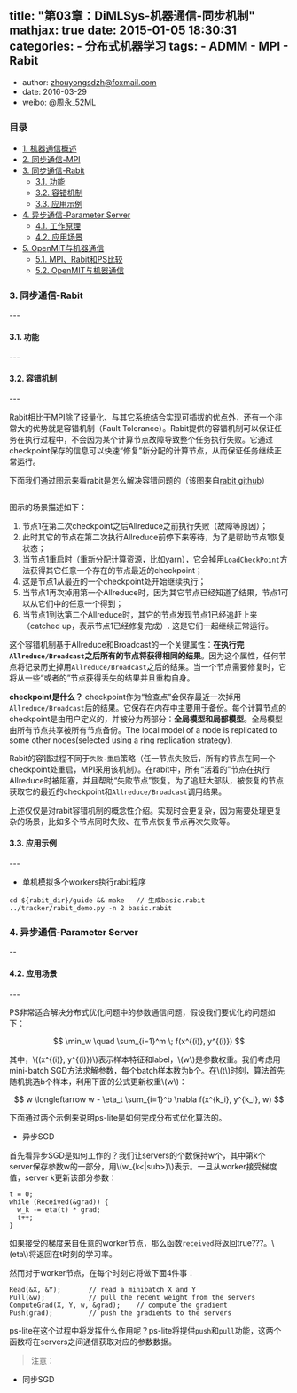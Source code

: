 title: "第03章：DiMLSys-机器通信-同步机制" 
mathjax: true
date: 2015-01-05 18:30:31
categories: 
	- 分布式机器学习
tags: 
	- ADMM
	- MPI
	- Rabit
---

+ author: zhouyongsdzh@foxmail.com
+ date: 2016-03-29
+ weibo: [@周永_52ML](http://weibo.com/p/1005051707438033/home?)


### 目录

+ [1. 机器通信概述](#1.机器通信概述)
+ [2. 同步通信-MPI](#2.同步通信-MPI) 
+ [3. 同步通信-Rabit](#3.同步通信-Rabit)
    + [3.1. 功能](#3.1.功能)
    + [3.2. 容错机制](#3.2.容错机制) 
    + [3.3. 应用示例](#3.3.应用示例)
+ [4. 异步通信-Parameter Server](#4.异步通信-Parameter-Server)
    + [4.1. 工作原理](#4.1.工作原理)
    + [4.2. 应用场景](#4.2.应用场景) 
+ [5. OpenMIT与机器通信](#5.OpenMIT与机器通信)
    + [5.1. MPI、Rabit和PS比较](#5.1.MPI-Rabit和PS比较) 
    + [5.2. OpenMIT与机器通信](#5.2.OpenMIT与机器通信)


<h3 id="3.同步通信-Rabit">3. 同步通信-Rabit</h3>
---

<h4 id="3.1.功能">3.1. 功能</h4>
---

<h4 id="3.2.容错机制">3.2. 容错机制</h4>
---

Rabit相比于MPI除了轻量化、与其它系统结合实现可插拔的优点外，还有一个非常大的优势就是容错机制（Fault Tolerance）。Rabit提供的容错机制可以保证任务在执行过程中，不会因为某个计算节点故障导致整个任务执行失败。它通过checkpoint保存的信息可以快速“修复”新分配的计算节点，从而保证任务继续正常运行。

下面我们通过图示来看rabit是怎么解决容错问题的（该图来自[rabit github]()）

![]()

图示的场景描述如下：

1. 节点1在第二次checkpoint之后Allreduce之前执行失败（故障等原因）；
2. 此时其它的节点在第二次执行Allreduce前停下来等待，为了是帮助节点1恢复状态；
3. 当节点1重启时（重新分配计算资源，比如yarn），它会掉用`LoadCheckPoint`方法获得其它任意一个存在的节点最近的checkpoint；
4. 这是节点1从最近的一个checkpoint处开始继续执行；
5. 当节点1再次掉用第一个Allreduce时，因为其它节点已经知道了结果，节点1可以从它们中的任意一个得到；
6. 当节点1到达第二个Allreduce时，其它的节点发现节点1已经追赶上来（catched up，表示节点1已经修复完成）. 这是它们一起继续正常运行。

这个容错机制基于Allreduce和Broadcast的一个关键属性：**在执行完`Allreduce/Broadcast`之后所有的节点将获得相同的结果**。因为这个属性，任何节点将记录历史掉用`Allreduce/Broadcast`之后的结果。当一个节点需要修复时，它将从一些“或者的”节点获得丢失的结果并且重构自身。

**checkpoint是什么？** checkpoint作为“检查点”会保存最近一次掉用`Allreduce/Broadcast`后的结果。它保存在内存中主要用于备份。每个计算节点的checkpoint是由用户定义的，并被分为两部分：**全局模型和局部模型**。全局模型由所有节点共享被所有节点备份。The local model of a node is replicated to some other nodes(selected using a ring replication strategy). 

Rabit的容错过程不同于`失败-重启`策略（任一节点失败后，所有的节点在同一个checkpoint处重启，MPI采用该机制）。在rabit中，所有“活着的”节点在执行Allreduce时被阻塞，并且帮助“失败节点”恢复。为了追赶大部队，被恢复的节点获取它的最近的checkpoint和`Allreduce/Broadcast`调用结果。

上述仅仅是对rabit容错机制的概念性介绍。实现时会更复杂，因为需要处理更复杂的场景，比如多个节点同时失败、在节点恢复节点再次失败等。

<h4 id="3.3.应用示例">3.3. 应用示例</h4>
---

+ 单机模拟多个workers执行rabit程序

```
cd ${rabit_dir}/guide && make   // 生成basic.rabit
../tracker/rabit_demo.py -n 2 basic.rabit
```

<h3 id="4.异步通信-Parameter-Server">4. 异步通信-Parameter Server</h3>
--


<h4 id="4.2.应用场景">4.2. 应用场景</h4>
---

PS非常适合解决分布式优化问题中的参数通信问题，假设我们要优化的问题如下：

$$
\min_w \quad \sum_{i=1}^m \; f(x^{(i)}, y^{(i)})
$$

其中，\\((x^{(i)}, y^{(i)})\\)表示样本特征和label，\\(w\\)是参数权重。我们考虑用mini-batch SGD方法求解参数，每个batch样本数为b个。在\\(t\\)时刻，算法首先随机挑选b个样本，利用下面的公式更新权重\\(w\\)：

$$
w \longleftarrow w - \eta_t \sum_{i=1}^b \nabla f(x^{k_i}, y^{k_i}, w)
$$

下面通过两个示例来说明ps-lite是如何完成分布式优化算法的。

+ 异步SGD

首先看异步SGD是如何工作的？我们让servers的个数保持w个，其中第k个server保存参数w的一部分，用\\(w_{k<|sub>}\\)表示。一旦从worker接受梯度值，server k更新该部分参数：

```
t = 0;
while (Received(&grad)) {
  w_k -= eta(t) * grad;
  t++;
}
```

如果接受的梯度来自任意的worker节点，那么函数`received`将返回true???。\\(eta\\)将返回在t时刻的学习率。

然而对于worker节点，在每个时刻它将做下面4件事：

```
Read(&X, &Y);       // read a minibatch X and Y
Pull(&w);           // pull the recent weight from the servers
ComputeGrad(X, Y, w, &grad);    // compute the gradient
Push(grad);         // push the gradients to the servers
```

ps-lite在这个过程中将发挥什么作用呢？ps-lite将提供`push`和`pull`功能，这两个函数将在servers之间通信获取对应的参数数据。

> 注意：

+ 同步SGD
